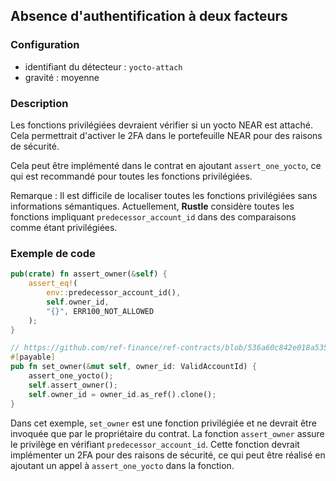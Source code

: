 
## Absence d'authentification à deux facteurs

### Configuration

* identifiant du détecteur : `yocto-attach`
* gravité : moyenne

### Description

Les fonctions privilégiées devraient vérifier si un yocto NEAR est attaché. Cela permettrait d'activer le 2FA dans le portefeuille NEAR pour des raisons de sécurité.

Cela peut être implémenté dans le contrat en ajoutant `assert_one_yocto`, ce qui est recommandé pour toutes les fonctions privilégiées.

Remarque : Il est difficile de localiser toutes les fonctions privilégiées sans informations sémantiques. Actuellement, **Rustle** considère toutes les fonctions impliquant `predecessor_account_id` dans des comparaisons comme étant privilégiées.

### Exemple de code

```rust
pub(crate) fn assert_owner(&self) {
    assert_eq!(
        env::predecessor_account_id(),
        self.owner_id,
        "{}", ERR100_NOT_ALLOWED
    );
}

// https://github.com/ref-finance/ref-contracts/blob/536a60c842e018a535b478c874c747bde82390dd/ref-exchange/src/owner.rs#L16
#[payable]
pub fn set_owner(&mut self, owner_id: ValidAccountId) {
    assert_one_yocto();
    self.assert_owner();
    self.owner_id = owner_id.as_ref().clone();
}
```

Dans cet exemple, `set_owner` est une fonction privilégiée et ne devrait être invoquée que par le propriétaire du contrat. La fonction `assert_owner` assure le privilège en vérifiant `predecessor_account_id`. Cette fonction devrait implémenter un 2FA pour des raisons de sécurité, ce qui peut être réalisé en ajoutant un appel à `assert_one_yocto` dans la fonction.
